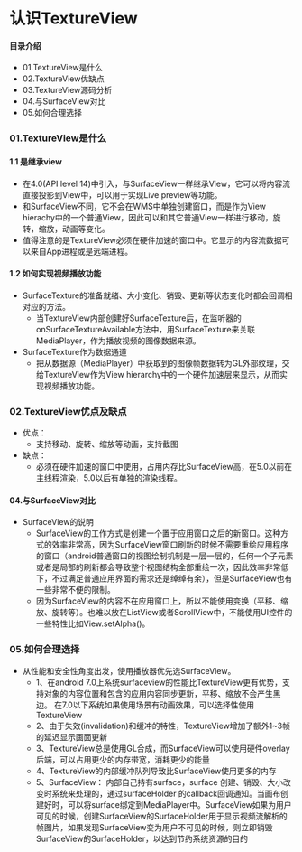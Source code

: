 # 认识TextureView
#### 目录介绍
- 01.TextureView是什么
- 02.TextureView优缺点
- 03.TextureView源码分析
- 04.与SurfaceView对比
- 05.如何合理选择




### 01.TextureView是什么
#### 1.1 是继承view
- 在4.0(API level 14)中引入，与SurfaceView一样继承View，它可以将内容流直接投影到View中，可以用于实现Live preview等功能。
- 和SurfaceView不同，它不会在WMS中单独创建窗口，而是作为View hierachy中的一个普通View，因此可以和其它普通View一样进行移动，旋转，缩放，动画等变化。
- 值得注意的是TextureView必须在硬件加速的窗口中。它显示的内容流数据可以来自App进程或是远端进程。



#### 1.2 如何实现视频播放功能
- SurfaceTexture的准备就绪、大小变化、销毁、更新等状态变化时都会回调相对应的方法。
    - 当TextureView内部创建好SurfaceTexture后，在监听器的onSurfaceTextureAvailable方法中，用SurfaceTexture来关联MediaPlayer，作为播放视频的图像数据来源。
- SurfaceTexture作为数据通道
    - 把从数据源（MediaPlayer）中获取到的图像帧数据转为GL外部纹理，交给TextureView作为View hierarchy中的一个硬件加速层来显示，从而实现视频播放功能。



### 02.TextureView优点及缺点
- 优点：
    - 支持移动、旋转、缩放等动画，支持截图
- 缺点：
    - 必须在硬件加速的窗口中使用，占用内存比SurfaceView高，在5.0以前在主线程渲染，5.0以后有单独的渲染线程。




#### 04.与SurfaceView对比
- SurfaceView的说明
    - SurfaceView的工作方式是创建一个置于应用窗口之后的新窗口。这种方式的效率非常高，因为SurfaceView窗口刷新的时候不需要重绘应用程序的窗口（android普通窗口的视图绘制机制是一层一层的，任何一个子元素或者是局部的刷新都会导致整个视图结构全部重绘一次，因此效率非常低下，不过满足普通应用界面的需求还是绰绰有余），但是SurfaceView也有一些非常不便的限制。
    - 因为SurfaceView的内容不在应用窗口上，所以不能使用变换（平移、缩放、旋转等）。也难以放在ListView或者ScrollView中，不能使用UI控件的一些特性比如View.setAlpha()。




### 05.如何合理选择
- 从性能和安全性角度出发，使用播放器优先选SurfaceView。
    - 1、在android 7.0上系统surfaceview的性能比TextureView更有优势，支持对象的内容位置和包含的应用内容同步更新，平移、缩放不会产生黑边。 在7.0以下系统如果使用场景有动画效果，可以选择性使用TextureView
    - 2、由于失效(invalidation)和缓冲的特性，TextureView增加了额外1~3帧的延迟显示画面更新
    - 3、TextureView总是使用GL合成，而SurfaceView可以使用硬件overlay后端，可以占用更少的内存带宽，消耗更少的能量
    - 4、TextureView的内部缓冲队列导致比SurfaceView使用更多的内存
    - 5、SurfaceView： 内部自己持有surface，surface 创建、销毁、大小改变时系统来处理的，通过surfaceHolder 的callback回调通知。当画布创建好时，可以将surface绑定到MediaPlayer中。SurfaceView如果为用户可见的时候，创建SurfaceView的SurfaceHolder用于显示视频流解析的帧图片，如果发现SurfaceView变为用户不可见的时候，则立即销毁SurfaceView的SurfaceHolder，以达到节约系统资源的目的
























